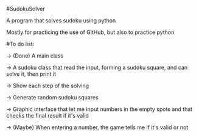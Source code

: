 #SudokuSolver

A program that solves sudoku using python

Mostly for practicing the use of GitHub, but also to practice python

#To do list:

-> (Done) A main class

-> A sudoku class that read the input, forming a sudoku square, and can solve it, then print it

-> Show each step of the solving

-> Generate random sudoku squares

-> Graphic interface that let me input numbers in the empty spots and that checks the final result if it's valid

-> (Maybe) When entering a number, the game tells me if it's valid or not
